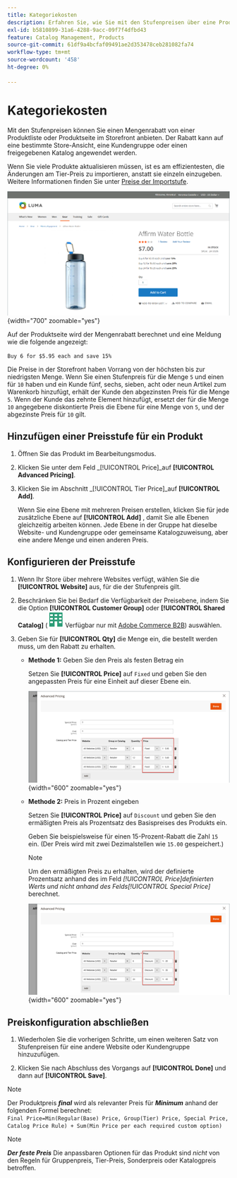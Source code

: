 ```yaml
---
title: Kategoriekosten
description: Erfahren Sie, wie Sie mit den Stufenpreisen über eine Produktliste oder Produktseite einen Mengenrabatt anbieten können.
exl-id: b5810899-31a6-4288-9acc-09f7f4dfbd43
feature: Catalog Management, Products
source-git-commit: 61df9a4bcfaf09491ae2d353478ceb281082fa74
workflow-type: tm+mt
source-wordcount: '458'
ht-degree: 0%

---
```


# Kategoriekosten

Mit den Stufenpreisen können Sie einen Mengenrabatt von einer Produktliste oder Produktseite im Storefront anbieten. Der Rabatt kann auf eine bestimmte Store-Ansicht, eine Kundengruppe oder einen freigegebenen Katalog angewendet werden.

Wenn Sie viele Produkte aktualisieren müssen, ist es am effizientesten, die Änderungen am Tier-Preis zu importieren, anstatt sie einzeln einzugeben. Weitere Informationen finden Sie unter [Preise der Importstufe](../systems/data-import-price-tier.md).

![Tier-Preis auf einer Storefront-Produktseite](./assets/product-price-tier-storefront.png){width="700" zoomable="yes"}

Auf der Produktseite wird der Mengenrabatt berechnet und eine Meldung wie die folgende angezeigt:

`Buy 6 for $5.95 each and save 15%`

Die Preise in der Storefront haben Vorrang von der höchsten bis zur niedrigsten Menge. Wenn Sie einen Stufenpreis für die Menge `5` und einen für `10` haben und ein Kunde fünf, sechs, sieben, acht oder neun Artikel zum Warenkorb hinzufügt, erhält der Kunde den abgezinsten Preis für die Menge `5`. Wenn der Kunde das zehnte Element hinzufügt, ersetzt der für die Menge `10` angegebene diskontierte Preis die Ebene für eine Menge von `5`, und der abgezinste Preis für `10` gilt.

## Hinzufügen einer Preisstufe für ein Produkt

1. Öffnen Sie das Produkt im Bearbeitungsmodus.

1. Klicken Sie unter dem Feld _[!UICONTROL Price]_auf **[!UICONTROL Advanced Pricing]**.

1. Klicken Sie im Abschnitt _[!UICONTROL Tier Price]_auf **[!UICONTROL Add]**.

   Wenn Sie eine Ebene mit mehreren Preisen erstellen, klicken Sie für jede zusätzliche Ebene auf **[!UICONTROL Add]** , damit Sie alle Ebenen gleichzeitig arbeiten können. Jede Ebene in der Gruppe hat dieselbe Website- und Kundengruppe oder gemeinsame Katalogzuweisung, aber eine andere Menge und einen anderen Preis.

## Konfigurieren der Preisstufe

1. Wenn Ihr Store über mehrere Websites verfügt, wählen Sie die **[!UICONTROL Website]** aus, für die der Stufenpreis gilt.

1. Beschränken Sie bei Bedarf die Verfügbarkeit der Preisebene, indem Sie die Option **[!UICONTROL Customer Group]** oder **[!UICONTROL Shared Catalog]** (![Adobe Commerce B2B](../assets/b2b.svg) Verfügbar nur mit [Adobe Commerce B2B](./b2b/../introduction.md)) auswählen.

1. Geben Sie für **[!UICONTROL Qty]** die Menge ein, die bestellt werden muss, um den Rabatt zu erhalten.

   - **Methode 1:** Geben Sie den Preis als festen Betrag ein

     Setzen Sie **[!UICONTROL Price]** auf `Fixed` und geben Sie den angepassten Preis für eine Einheit auf dieser Ebene ein.

     ![Statuspreis als fester Betrag](./assets/product-price-tier-fixed.png){width="600" zoomable="yes"}

   - **Methode 2:** Preis in Prozent eingeben

     Setzen Sie **[!UICONTROL Price]** auf `Discount` und geben Sie den ermäßigten Preis als Prozentsatz des Basispreises des Produkts ein.

     Geben Sie beispielsweise für einen 15-Prozent-Rabatt die Zahl `15` ein. (Der Preis wird mit zwei Dezimalstellen wie `15.00` gespeichert.)

     >[!NOTE]
     >
     >Um den ermäßigten Preis zu erhalten, wird der definierte Prozentsatz anhand des im Feld _[!UICONTROL Price]_definierten Werts und nicht anhand des Felds_[!UICONTROL Special Price]_ berechnet.

     ![Tier Price as a Percentage](./assets/product-price-tier-discount.png){width="600" zoomable="yes"}

## Preiskonfiguration abschließen

1. Wiederholen Sie die vorherigen Schritte, um einen weiteren Satz von Stufenpreisen für eine andere Website oder Kundengruppe hinzuzufügen.

1. Klicken Sie nach Abschluss des Vorgangs auf **[!UICONTROL Done]** und dann auf **[!UICONTROL Save]**.

>[!NOTE]
>
>Der Produktpreis **_final_** wird als relevanter Preis für **_Minimum_** anhand der folgenden Formel berechnet: <br/>`Final Price=Min(Regular(Base) Price, Group(Tier) Price, Special Price, Catalog Price Rule) + Sum(Min Price per each required custom option)`

>[!NOTE]
>
>**_Der feste Preis_** Die anpassbaren Optionen für das Produkt sind _nicht_ von den Regeln für Gruppenpreis, Tier-Preis, Sonderpreis oder Katalogpreis betroffen.

